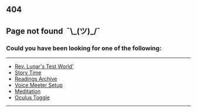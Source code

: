 <section>
	<h1>404</h1>
	<h2>Page not found&nbsp;&nbsp;¯\_(ツ)_/¯</h2>
	<h3>Could you have been looking for one of the following:</h3>
	<hr />
	<nav>
		<ul class="navbar">
			<li class="navbar"><a href="https://lunar-test.glitch.me">Rev. Lunar's Test World'</a></li>
			<li class="navbar"><a href="/stwl">Story Time</a></li>
			<li class="navbar"><a href="/stwl/archive">Readings Archive</a></li>
			<li class="navbar"><a href="/wu/voicemeeter">Voice Meeter Setup</a></li>
			<li class="navbar"><a href="/wu/meditate">Meditation</a></li>
			<li class="navbar"><a href="/ovrtoggle">Oculus Toggle</a></li>
		</ul>
	</nav>
	<hr />
	<hr style="height:100px; visibility:hidden;">
	<a href="https://sdq.st/aaaahlinkgoeshere" target="_blank" style="color: #00000000">&nbsp;</a>
	<hr style="height:100px; visibility:hidden;">
</section>
